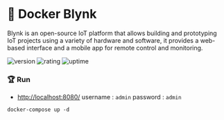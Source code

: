 # 🎉 Docker Blynk

Blynk is an open-source IoT platform that allows building and prototyping IoT projects using a variety of hardware and software, it provides a web-based interface and a mobile app for remote control and monitoring.

![version](https://img.shields.io/badge/version-1.0-blue)
![rating](https://img.shields.io/badge/rating-★★★★★-yellow)
![uptime](https://img.shields.io/badge/uptime-100%25-brightgreen)

### 🏆 Run

- [http://localhost:8080/](http://localhost:8080/) username : `admin` password : `admin`

```shell
docker-compose up -d
```

